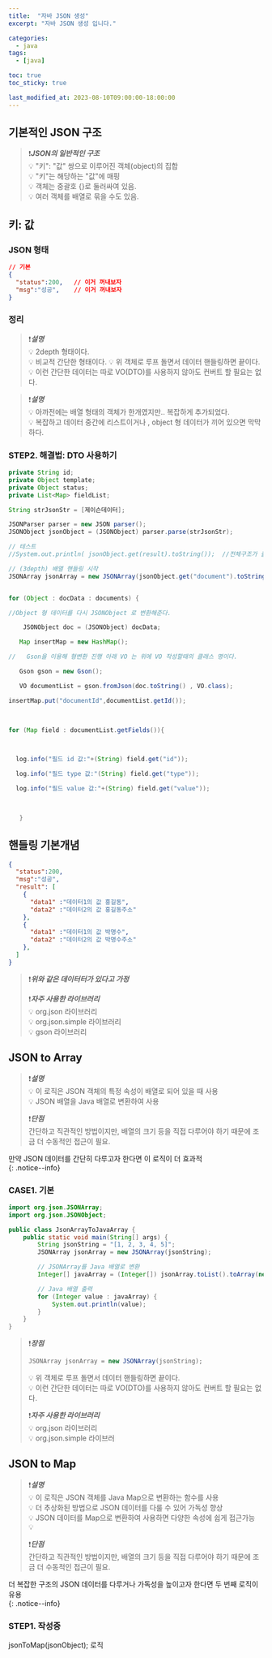 ```yaml
---
title:  "자바 JSON 생성"
excerpt: "자바 JSON 생성 입니다."

categories:
  - java
tags:
  - [java]

toc: true
toc_sticky: true

last_modified_at: 2023-08-10T09:00:00-18:00:00
---
```



## 기본적인 JSON 구조
> ❗***JSON의 일반적인 구조***  
> 💡 "키": "값" 쌍으로 이루어진 객체(object)의 집합  
> 💡 "키"는 해당하는 "값"에 매핑  
> 💡 객체는 중괄호 {}로 둘러싸여 있음.  
> 💡 여러 객체를 배열로 묶을 수도 있음.  


## 키: 값
### JSON 형태
  
```json
// 기본
{
  "status":200,   // 이거 꺼내보자
  "msg":"성공",    // 이거 꺼내보자
}

```


















### 정리  
> ❗***설명***  
> 💡 2depth 형태이다.  
> 💡 비교적 간단한 형태이다. 
> 💡 위 객체로 루프 돌면서 데이터 핸들링하면 끝이다.
> 💡 이런 간단한 데이터는 따로 VO(DTO)를 사용하지 않아도 컨버트 할 필요는 없다.     




> ❗***설명***  
> 💡 아까전에는 배열 형태의 객체가 한개였지만.. 복잡하게 추가되었다.  
> 💡 복잡하고 데이터 중간에 리스트이거나 , object 형 데이터가 끼어 있으면 막막하다.  





### STEP2. 해결법: DTO 사용하기

```java
private String id;
private Object template;
private Object status;
private List<Map> fieldList;

```

```java
String strJsonStr = [제이슨데이터];

JSONParser parser = new JSON parser();
JSONObject jsonObject = (JSONObject) parser.parse(strJsonStr);

// 테스트
//System.out.println( jsonObject.get(result).toString());  //전체구조가 출력된다.

// (3depth) 배열 핸들링 시작
JSONArray jsonArray = new JSONArray(jsonObject.get("document").toString);


for (Object : docData : documents) {

//Object 형 데이터를 다시 JSONObject 로 변환해준다.

    JSONObject doc = (JSONObject) docData;

   Map insertMap = new HashMap();

//   Gson을 이용해 형변환 진행 아래 VO 는 위에 VO 작성할때의 클래스 명이다.

   Gson gson = new Gson();

   VO documentList = gson.fromJson(doc.toString() , VO.class);

insertMap.put("documentId",documentList.getId());

​

for (Map field : documentList.getFields()){

​

  log.info("필드 id 값:"+(String) field.get("id"));

  log.info("필드 type 값:"(String) field.get("type"));

  log.info("필드 value 값:"+(String) field.get("value"));

​

   }

```










## 핸들링 기본개념  
```json
{
  "status":200,
  "msg":"성공",
  "result": [
    {
      "data1" :"데이터1의 값 홍길동",
      "data2" :"데이터2의 값 홍길동주소"
    }, 
    {
      "data1" :"데이터1의 값 박명수",
      "data2" :"데이터2의 값 박명수주소"
    }, 
  ]
}

```
> ❗***위와 같은 데이터터가 있다고 가정***  
>  
> ❗***자주 사용한 라이브러리***  
> 💡 org.json 라이브러리  
> 💡 org.json.simple 라이브러리  
> 💡 gson 라이브러리  



## JSON to Array
> ❗***설명***  
> 💡 이 로직은 JSON 객체의 특정 속성이 배열로 되어 있을 때 사용  
> 💡 JSON 배열을 Java 배열로 변환하여 사용
>   
> ❗***단점***  
> 간단하고 직관적인 방법이지만, 배열의 크기 등을 직접 다루어야 하기 때문에 조금 더 수동적인 접근이 필요.  
  
만약 JSON 데이터를 간단히 다루고자 한다면 이 로직이 더 효과적  
{: .notice--info}


### CASE1. 기본
```java
import org.json.JSONArray;
import org.json.JSONObject;

public class JsonArrayToJavaArray {
    public static void main(String[] args) {
        String jsonString = "[1, 2, 3, 4, 5]";
        JSONArray jsonArray = new JSONArray(jsonString);

        // JSONArray를 Java 배열로 변환
        Integer[] javaArray = (Integer[]) jsonArray.toList().toArray(new Integer[0]);

        // Java 배열 출력
        for (Integer value : javaArray) {
            System.out.println(value);
        }
    }
}

```

> ❗***장점***  
>   
> ```java
> JSONArray jsonArray = new JSONArray(jsonString);
> ```
>    
> 💡 위 객체로 루프 돌면서 데이터 핸들링하면 끝이다.  
> 💡 이런 간단한 데이터는 따로 VO(DTO)를 사용하지 않아도 컨버트 할 필요는 없다.  
>  
> ❗***자주 사용한 라이브러리***  
> 💡 org.json 라이브러리  
> 💡 org.json.simple 라이브러







## JSON to Map
> ❗***설명***  
> 💡 이 로직은 JSON 객체를 Java Map으로 변환하는 함수를 사용  
> 💡 더 추상화된 방법으로 JSON 데이터를 다룰 수 있어 가독성 향상  
> 💡 JSON 데이터를 Map으로 변환하여 사용하면 다양한 속성에 쉽게 접근가능  
> 💡 
>  
> ❗***단점***  
> 간단하고 직관적인 방법이지만, 배열의 크기 등을 직접 다루어야 하기 때문에 조금 더 수동적인 접근이 필요.  
  
더 복잡한 구조의 JSON 데이터를 다루거나 가독성을 높이고자 한다면 두 번째 로직이 유용  
{: .notice--info}

### STEP1. 작성중
jsonToMap(jsonObject); 로직
